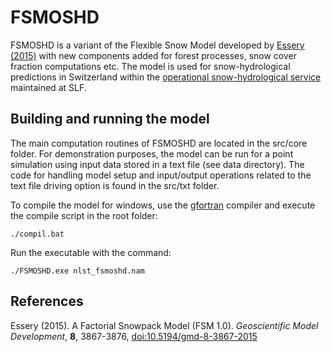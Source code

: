 # FSMOSHD

FSMOSHD is a variant of the Flexible Snow Model developed by [Essery (2015)](#Essery2015) with new components added for 
forest processes, snow cover fraction computations etc. The model is used for snow-hydrological predictions in Switzerland
within the [operational snow-hydrological service](https://www.slf.ch/en/snow/snow-as-a-water-resource/snow-hydrological-forecasting.html) maintained at SLF.

## Building and running the model

The main computation routines of FSMOSHD are located in the src/core folder. For demonstration purposes, the model
can be run for a point simulation using input data stored in a text file (see data directory). The code for handling model setup and input/output operations related to the text file driving option is found in the src/txt folder.

To compile the model for windows, use the [gfortran](https://gcc.gnu.org/wiki/GFortran) compiler and execute the compile script in the root folder:

`./compil.bat`

Run the executable with the command:

`./FSMOSHD.exe nlst_fsmoshd.nam`

## References

<a name="Essery2015"></a> Essery (2015). A Factorial Snowpack Model (FSM 1.0). *Geoscientific Model Development*, **8**, 3867-3876, [doi:10.5194/gmd-8-3867-2015](http://www.geosci-model-dev.net/8/3867/2015/)
